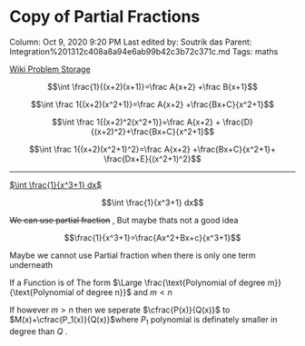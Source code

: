 # Copy of Partial Fractions

Column: Oct 9, 2020 9:20 PM
Last edited by: Soutrik das
Parent: Integration%201312c408a8a94e6ab99b42c3b72c371c.md
Tags: maths

[Wiki Problem Storage](Copy%20of%20Partial%20Fractions%2074642fd1e861448db8464aa44afce110/Wiki%20Problem%20Storage%20ee7396fb7e474404af04bc140a3d08ef.csv)

$$\int \frac{1}{(x+2)(x+1)}=\frac A{x+2} +\frac B{x+1}$$

$$\int \frac 1{(x+2)(x^2+1)}=\frac A{x+2} +\frac{Bx+C}{x^2+1}$$

$$\int \frac 1{(x+2)^2(x^2+1)}=\frac A{x+2} + \frac{D}{(x+2)^2}+\frac{Bx+C}{x^2+1}$$

$$\int \frac 1{(x+2)(x^2+1)^2}=\frac A{x+2} +\frac{Bx+C}{x^2+1}+ \frac{Dx+E}{(x^2+1)^2}$$

---

 [$\int \frac{1}{x^3+1} dx$](https://www.notion.so/int-frac-1-x-3-1-dx-e471393c3a554da186abf70f2411d3ce) 

$$\int \frac{1}{x^3+1} dx$$

~~We can use partial fraction~~ , But maybe thats not a good idea

$$\frac{1}{x^3+1}=\frac{Ax^2+Bx+c}{x^3+1}$$

Maybe we cannot use Partial fraction when there is only one term underneath 

If a Function is of The form $\Large \frac{\text{Polynomial of degree m}}{\text{Polynomial of degree n}}$ and $m<n$ 

If however $m>n$ then we seperate  $\cfrac{P(x)}{Q(x)}$ to $M(x)+\cfrac{P_1(x)}{Q(x)}$where  $P_1$ polynomial is definately smaller in degree than $Q$ .